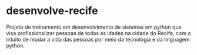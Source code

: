 # desenvolve-recife
Projeto de treinamento em desenvolvimento de sistemas em python que visa profissionalizar pessoas de todas as idades na cidade do Recife, com o intuito de mudar a vida das pessoas por meio da tecnologia e da linguagem python.
